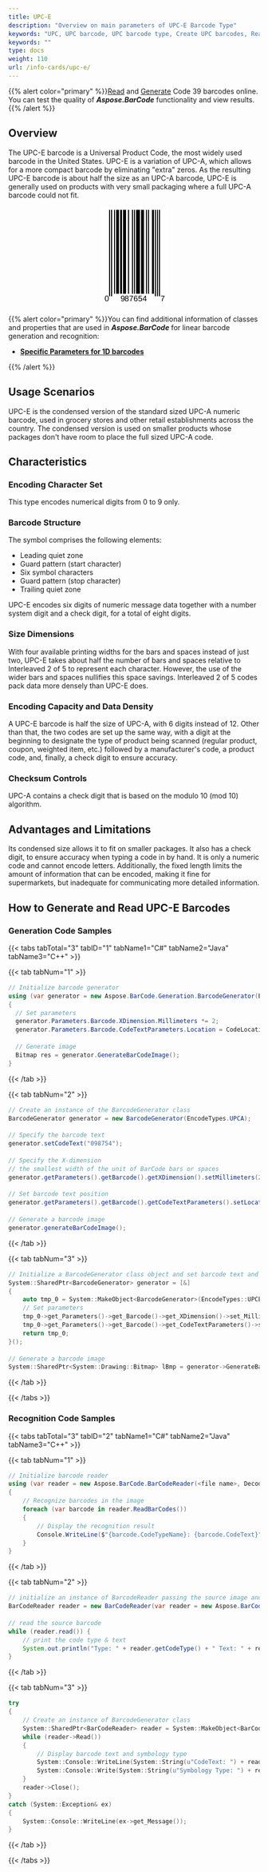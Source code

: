 ```yaml
---
title: UPC-E
description: "Overview on main parameters of UPC-E Barcode Type"
keywords: "UPC, UPC barcode, UPC barcode type, Create UPC barcodes, Read UPC codes, what is UPC barcode, UPC-A, UPC-E, generate UPC barcode, 1D barcodes, linear barcodes, UPC generator, UPC reader, read UPC codes, scan UPC barcode, UPC family"
keywords: ""
type: docs
weight: 110
url: /info-cards/upc-e/
---
```

{{% alert color="primary" %}}[Read](https://products.aspose.app/barcode/recognize/code39) and [Generate](https://products.aspose.app/barcode/generate/code39) Code 39 barcodes online. You can test the quality of ***Aspose.BarCode*** functionality and view results.{{% /alert %}}

## **Overview**
The UPC-E barcode is a Universal Product Code, the most widely used barcode in the United States. UPC-E is a variation of UPC-A, which allows for a more compact barcode by eliminating "extra" zeros. As the resulting UPC-E barcode is about half the size as an UPC-A barcode, UPC-E is generally used on products with very small packaging where a full UPC-A barcode could not fit.

<p align="center"><img alt="UPC-E Barcode" src="upce.png"></p>

{{% alert color="primary" %}}You can find additional information of classes and properties that are used in ***Aspose.BarCode*** for linear barcode generation and recognition:
- [**Specific Parameters for 1D barcodes**](https://docs.aspose.com/barcode/net/managing-different-barcode-settings/)

{{% /alert %}} 

## **Usage Scenarios**
UPC-E is the condensed version of the standard sized UPC-A numeric barcode, used in grocery stores and other retail establishments across the country. The condensed version is used on smaller products whose packages don't have room to place the full sized UPC-A code.
  
## **Characteristics**
### **Encoding Character Set**
This type encodes numerical digits from 0 to 9 only.

### **Barcode Structure**
The symbol comprises the following elements:

- Leading quiet zone
- Guard pattern (start character)
- Six symbol characters
- Guard pattern (stop character)
- Trailing quiet zone

UPC-E encodes six digits of numeric message data together with a number system digit and a check digit, for a total of eight digits.

### **Size Dimensions**
With four available printing widths for the bars and spaces instead of just two, UPC-E takes about half the number of bars and spaces relative to Interleaved 2 of 5 to represent each character. However, the use of the wider bars and spaces nullifies this space savings. Interleaved 2 of 5 codes pack data more densely than UPC-E does.

### **Encoding Capacity and Data Density**
A UPC-E barcode is half the size of UPC-A, with 6 digits instead of 12. Other than that, the two codes are set up the same way, with a digit at the beginning to designate the type of product being scanned (regular product, coupon, weighted item, etc.) followed by a manufacturer's code, a product code, and, finally, a check digit to ensure accuracy.  
  
### **Checksum Controls**
UPC-A contains a check digit that is based on the modulo 10 (mod 10) algorithm.

## **Advantages and Limitations**
Its condensed size allows it to fit on smaller packages. It also has a check digit, to ensure accuracy when typing a code in by hand.
It is only a numeric code and cannot encode letters. Additionally, the fixed length limits the amount of information that can be encoded, making it fine for supermarkets, but inadequate for communicating more detailed information.

## **How to Generate and Read UPC-E Barcodes**
### **Generation Code Samples**

{{< tabs tabTotal="3" tabID="1" tabName1="C#" tabName2="Java" tabName3="C++" >}}

{{< tab tabNum="1" >}}

``` csharp
// Initialize barcode generator
using (var generator = new Aspose.BarCode.Generation.BarcodeGenerator(EncodeTypes.UPCE, "098754"))
{
  // Set parameters
  generator.Parameters.Barcode.XDimension.Millimeters *= 2;
  generator.Parameters.Barcode.CodeTextParameters.Location = CodeLocation.Below;

  // Generate image
  Bitmap res = generator.GenerateBarCodeImage();
}
```

{{< /tab >}}

{{< tab tabNum="2" >}}

```java
// Create an instance of the BarcodeGenerator class
BarcodeGenerator generator = new BarcodeGenerator(EncodeTypes.UPCA);

// Specify the barcode text
generator.setCodeText("098754");

// Specify the X-dimension 
// the smallest width of the unit of BarCode bars or spaces
generator.getParameters().getBarcode().getXDimension().setMillimeters(2);

// Set barcode text position
generator.getParameters().getBarcode().getCodeTextParameters().setLocation(CodeLocation.Below);

// Generate a barcode image
generator.generateBarCodeImage();
```

{{< /tab >}}

{{< tab tabNum="3" >}}

```cpp
// Initialize a BarcodeGenerator class object and set barcode text and symbology type
System::SharedPtr<BarcodeGenerator> generator = [&]
{
    auto tmp_0 = System::MakeObject<BarcodeGenerator>(EncodeTypes::UPCE, u"098754");
    // Set parameters
    tmp_0->get_Parameters()->get_Barcode()->get_XDimension()->set_Millimeters(2);
    tmp_0->get_Parameters()->get_Barcode()->get_CodeTextParameters()->set_Location(Aspose::BarCode::CodeLocation::Below);
    return tmp_0;
}();

// Generate a barcode image
System::SharedPtr<System::Drawing::Bitmap> lBmp = generator->GenerateBarCodeImage();
```

{{< /tab >}}

{{< /tabs >}}

### **Recognition Code Samples**

{{< tabs tabTotal="3" tabID="2" tabName1="C#" tabName2="Java" tabName3="C++" >}}

{{< tab tabNum="1" >}}

``` csharp
// Initialize barcode reader
using (var reader = new Aspose.BarCode.BarCodeReader(<file name>, DecodeType.UPC))
{
    // Recognize barcodes in the image
    foreach (var barcode in reader.ReadBarCodes())
    {
        // Display the recognition result
        Console.WriteLine($"{barcode.CodeTypeName}: {barcode.CodeText}");
    }
}
```

{{< /tab >}}

{{< tab tabNum="2" >}}

```java
// initialize an instance of BarcodeReader passing the source image and expected type
BarCodeReader reader = new BarCodeReader(var reader = new Aspose.BarCode.BarCodeReader(<file name>, DecodeType.UPC);

// read the source barcode
while (reader.read()) {
    // print the code type & text
    System.out.println("Type: " + reader.getCodeType() + " Text: " + reader.getCodeText());
}
```

{{< /tab >}}

{{< tab tabNum="3" >}}

``` cpp
try
{
    // Create an instance of BarcodeGenerator class 
    System::SharedPtr<BarCodeReader> reader = System::MakeObject<BarCodeReader>(<file name>, DecodeType::UPC);
    while (reader->Read())
    {
        // Display barcode text and symbology type
        System::Console::WriteLine(System::String(u"CodeText: ") + reader->GetCodeText());
        System::Console::Write(System::String(u"Symbology Type: ") + reader->GetCodeType());
    }
    reader->Close();
}
catch (System::Exception& ex)
{
    System::Console::WriteLine(ex->get_Message());
}
```

{{< /tab >}}

{{< /tabs >}}
